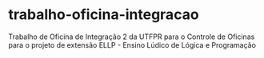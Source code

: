 # trabalho-oficina-integracao
Trabalho de Oficina de Integração 2 da UTFPR para o Controle de Oficinas para o projeto de extensão ELLP - Ensino Lúdico de Lógica e Programação
